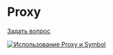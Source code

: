 # Proxy

[Задать вопрос](https://github.com/HowProgrammingWorks/LiveQA/discussions/categories/q-a)

[![Использование Proxy и Symbol](https://img.youtube.com/vi/UjZjSDyi9AM/0.jpg)](https://www.youtube.com/watch?v=UjZjSDyi9AM)
